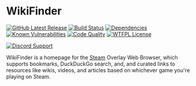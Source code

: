 # WikiFinder
[![GitHub Latest Release](https://img.shields.io/github/v/release/NicholasDJM/wikifinder?sort=semver)](https://github.com/NicholasDJM/wikifinder/releases/latest)
[![Build Status](https://img.shields.io/travis/com/NicholasDJM/wikifinder)](https://travis-ci.com/NicholasDJM/wikifinder)
[![Dependencies](https://img.shields.io/david/NicholasDJM/wikifinder)](https://david-dm.org/NicholasDJM/wikifinder)
[![Known Vulnerabilities](https://img.shields.io/snyk/vulnerabilities/github/NicholasDJM/wikifinder)](https://snyk.io/test/github/NicholasDJM/wikifinder?targetFile=package.json)
[![Code Quality](https://img.shields.io/codefactor/grade/github/NicholasDJM/wikifinder/main)](https://www.codefactor.io/repository/github/nicholasdjm/wikifinder)
[![WTFPL License](https://img.shields.io/badge/license-WTFPL-brightgreen?style=flat)](http://www.wtfpl.net/)

[![Discord Support](https://img.shields.io/discord/797245072118644757?logo=Discord&style=social)](https://discord.gg/D6zkPWf575)


WikiFinder is a homepage for the [Steam](https://store.steampowered.com) Overlay Web Browser, which supports bookmarks, DuckDuckGo search, and, and curated links to resources like wikis, videos, and articles based on whichever game you're playing on Steam.
